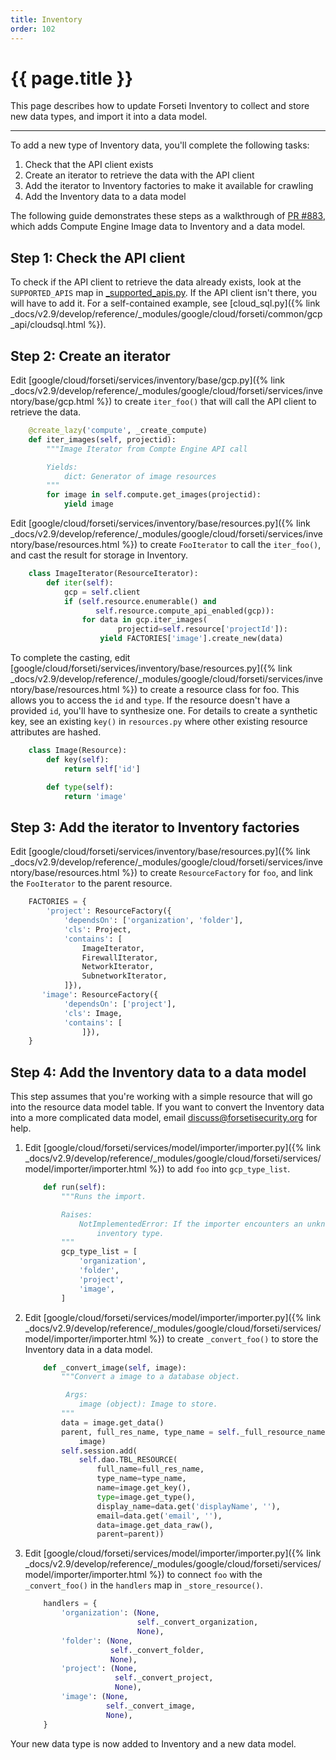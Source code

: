 ```yaml
---
title: Inventory
order: 102
---
```


# {{ page.title }}

This page describes how to update Forseti Inventory to collect and store new
data types, and import it into a data model.

---

To add a new type of Inventory data, you'll complete the following tasks:

1. Check that the API client exists
1. Create an iterator to retrieve the data with the API client
1. Add the iterator to Inventory factories to make it available for crawling
1. Add the Inventory data to a data model

The following guide demonstrates these steps as a walkthrough of 
[PR #883](https://github.com/GoogleCloudPlatform/forseti-security/pull/883),
which adds Compute Engine Image data to Inventory and a data model.

## Step 1: Check the API client

To check if the API client to retrieve the data already exists, look at the
`SUPPORTED_APIS` map in [_supported_apis.py](https://github.com/GoogleCloudPlatform/forseti-security/blob/master/google/cloud/forseti/common/gcp_api/_supported_apis.py).
If the API client isn't there, you will have to add it. For a self-contained example,
see [cloud_sql.py]({% link _docs/v2.9/develop/reference/_modules/google/cloud/forseti/common/gcp_api/cloudsql.html %}).

## Step 2: Create an iterator

Edit
[google/cloud/forseti/services/inventory/base/gcp.py]({% link _docs/v2.9/develop/reference/_modules/google/cloud/forseti/services/inventory/base/gcp.html %})
to create `iter_foo()` that will call the API client to retrieve the data.

```python
    @create_lazy('compute', _create_compute)
    def iter_images(self, projectid):
        """Image Iterator from Compte Engine API call

        Yields:
            dict: Generator of image resources
        """
        for image in self.compute.get_images(projectid):
            yield image
```

Edit
[google/cloud/forseti/services/inventory/base/resources.py]({% link _docs/v2.9/develop/reference/_modules/google/cloud/forseti/services/inventory/base/resources.html %})
to create `FooIterator` to call the `iter_foo()`, and cast the result for storage
in Inventory.

```python
    class ImageIterator(ResourceIterator):
        def iter(self):
            gcp = self.client
            if (self.resource.enumerable() and
                   self.resource.compute_api_enabled(gcp)):
                for data in gcp.iter_images(
                        projectid=self.resource['projectId']):
                    yield FACTORIES['image'].create_new(data)
```

To complete the casting, edit
[google/cloud/forseti/services/inventory/base/resources.py]({% link _docs/v2.9/develop/reference/_modules/google/cloud/forseti/services/inventory/base/resources.html %})
to create a resource class for foo. This allows you to access the `id` and `type`.
If the resource doesn't have a provided `id`, you'll have to synthesize one. For
details to create a synthetic key, see an existing `key()` in `resources.py`
where other existing resource attributes are hashed.


```python
    class Image(Resource):
        def key(self):
            return self['id']

        def type(self):
            return 'image'
```

## Step 3: Add the iterator to Inventory factories

Edit
[google/cloud/forseti/services/inventory/base/resources.py]({% link _docs/v2.9/develop/reference/_modules/google/cloud/forseti/services/inventory/base/resources.html %})
to create `ResourceFactory` for `foo`, and link the `FooIterator` to the parent resource.

```python
    FACTORIES = {
        'project': ResourceFactory({
            'dependsOn': ['organization', 'folder'],
            'cls': Project,
            'contains': [
                ImageIterator,
                FirewallIterator,
                NetworkIterator,
                SubnetworkIterator,
            ]}),
       'image': ResourceFactory({
            'dependsOn': ['project'],
            'cls': Image,
            'contains': [
                ]}),
    }
```

## Step 4: Add the Inventory data to a data model

This step assumes that you're working with a simple resource that
will go into the resource data model table. If you want to convert
the Inventory data into a more complicated data model, email
[discuss@forsetisecurity.org](mailto:discuss@forsetisecurity.org) for
help.

1. Edit
[google/cloud/forseti/services/model/importer/importer.py]({% link _docs/v2.9/develop/reference/_modules/google/cloud/forseti/services/model/importer/importer.html %})
to add `foo` into `gcp_type_list`.
    ```python
        def run(self):
            """Runs the import.

            Raises:
                NotImplementedError: If the importer encounters an unknown
                    inventory type.
            """
            gcp_type_list = [
                'organization',
                'folder',
                'project',
                'image',
            ]
    ```
1. Edit
[google/cloud/forseti/services/model/importer/importer.py]({% link _docs/v2.9/develop/reference/_modules/google/cloud/forseti/services/model/importer/importer.html %})
to create `_convert_foo()` to store the Inventory data in a data model.
    ```python
        def _convert_image(self, image):
            """Convert a image to a database object.

             Args:
                image (object): Image to store.
            """
            data = image.get_data()
            parent, full_res_name, type_name = self._full_resource_name(
                image)
            self.session.add(
                self.dao.TBL_RESOURCE(
                    full_name=full_res_name,
                    type_name=type_name,
                    name=image.get_key(),
                    type=image.get_type(),
                    display_name=data.get('displayName', ''),
                    email=data.get('email', ''),
                    data=image.get_data_raw(),
                    parent=parent))
    ```
1. Edit
[google/cloud/forseti/services/model/importer/importer.py]({% link _docs/v2.9/develop/reference/_modules/google/cloud/forseti/services/model/importer/importer.html %})
to connect `foo` with the `_convert_foo()` in the `handlers` map in
`_store_resource()`.
    ```python
        handlers = {
            'organization': (None,
                             self._convert_organization,
                             None),
            'folder': (None,
                       self._convert_folder,
                       None),
            'project': (None,
                        self._convert_project,
                        None),
            'image': (None,
                      self._convert_image,
                      None),
        }
    ```
Your new data type is now added to Inventory and a new data model.
